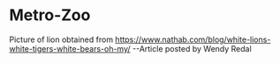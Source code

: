 # Metro-Zoo

Picture of lion obtained from https://www.nathab.com/blog/white-lions-white-tigers-white-bears-oh-my/
--Article posted by Wendy Redal